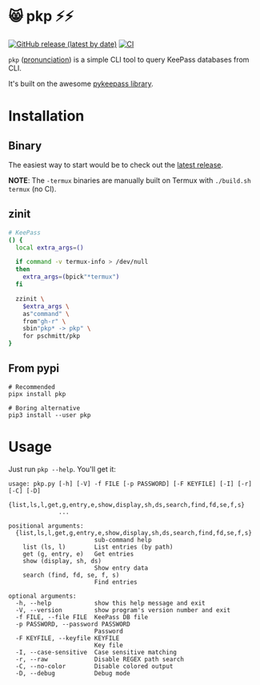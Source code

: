 # 😸 pkp ⚡⚡

[![GitHub release (latest by date)](https://img.shields.io/github/v/release/pschmitt/pkp)](https://github.com/pschmitt/pkp/releases/latest)
[![CI](https://github.com/pschmitt/pkp/workflows/CI/badge.svg)](https://github.com/pschmitt/pkp/actions?query=workflow%3A%22CI%22)

`pkp` ([pronunciation](https://www.youtube.com/watch?v=9c0rNjyVbT8)) is a 
simple CLI tool to query KeePass databases from CLI.

It's built on the awesome 
[pykeepass library](https://github.com/libkeepass/pykeepass).

# Installation

## Binary

The easiest way to start would be to check out the
[latest release](https://github.com/pschmitt/pkp/releases/latest).

**NOTE**: The `-termux` binaries are manually built on Termux with 
`./build.sh termux` (no CI).

## zinit

```zsh
# KeePass
() {
  local extra_args=()

  if command -v termux-info > /dev/null
  then
    extra_args=(bpick"*termux")
  fi

  zzinit \
    $extra_args \
    as"command" \
    from"gh-r" \
    sbin"pkp* -> pkp" \
    for pschmitt/pkp
}
```

## From pypi

```shell
# Recommended
pipx install pkp

# Boring alternative
pip3 install --user pkp
```

# Usage

Just run `pkp --help`. You'll get it:

<!-- PKP_HELP -->
```
usage: pkp.py [-h] [-V] -f FILE [-p PASSWORD] [-F KEYFILE] [-I] [-r] [-C] [-D]
              {list,ls,l,get,g,entry,e,show,display,sh,ds,search,find,fd,se,f,s}
              ...

positional arguments:
  {list,ls,l,get,g,entry,e,show,display,sh,ds,search,find,fd,se,f,s}
                        sub-command help
    list (ls, l)        List entries (by path)
    get (g, entry, e)   Get entries
    show (display, sh, ds)
                        Show entry data
    search (find, fd, se, f, s)
                        Find entries

optional arguments:
  -h, --help            show this help message and exit
  -V, --version         show program's version number and exit
  -f FILE, --file FILE  KeePass DB file
  -p PASSWORD, --password PASSWORD
                        Password
  -F KEYFILE, --keyfile KEYFILE
                        Key file
  -I, --case-sensitive  Case sensitive matching
  -r, --raw             Disable REGEX path search
  -C, --no-color        Disable colored output
  -D, --debug           Debug mode
```
<!-- PKP_HELP_END -->
